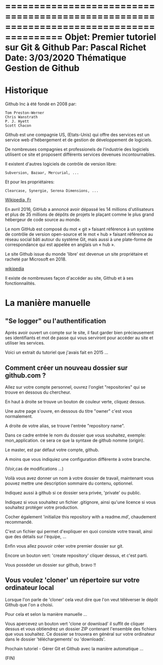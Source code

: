 ========================================================================================
Objet: Premier tutoriel sur Git & Github
Par: Pascal Richet
Date: 3/03/2020
Thématique Gestion de Github
========================================================================================

# Historique

Github Inc à été fondé en 2008 par: 	

    Tom Preston-Werner
    Chris Wanstrath
    P. J. Hyett
    Scott Chacon

Github est une compagnie US, (Etats-Unis) qui offre des services est un service web d'hébergement et de gestion de développement de logiciels.

De nombreuses compagnies et professionels de l'industrie des logiciels utilisent ce site et proposent différents services devenues incontournables.

Il existent d'autres logiciels de contrôle de version libre:

	Subversion, Bazaar, Mercurial, ... 

Et pour les propriétaires: 

	Clearcase, Synergie, Serena Dimensions, ...

[Wikipedia, Fr](https://fr.wikipedia.org/wiki/Gestion_de_versions#Exemples_de_logiciels_de_gestion_de_versions)

En avril 2016, GitHub a annoncé avoir dépassé les 14 millions d'utilisateurs et plus de 35 millions de dépôts de projets le plaçant comme le plus grand hébergeur de code source au monde. 

Le nom GitHub est composé du mot « git » faisant référence à un système de contrôle de version open-source et le mot « hub » faisant référence au réseau social bâti autour du système Git, mais aussi à une plate-forme de correspondance qui est appelée en anglais un « hub ». 

Le site Github issue du monde 'libre' est devenue un site propriétaire et racheté par Microsoft en 2018.  

[wikipedia](https://fr.wikipedia.org/wiki/GitHub)

Il existe de nombreuses façon d'accéder au site, Github et à ses fonctionnalités.

# La manière manuelle

"Se logger" ou l'authentification
---------------------------------

Après avoir ouvert un compte sur le site, il faut garder bien précieusement ses identifiants et mot de passe qui vous serviront pour accéder au site et utiliser les services.

Voici un extrait du tutoriel que j'avais fait en 2015 ...

## Comment créer un nouveau dossier sur github.com ?

Allez sur votre compte personnel, ouvrez l'onglet "repositories" qui se trouve en dessous du chercheur.

En haut à droite se trouve un bouton de couleur verte, cliquez dessus.

Une autre page s'ouvre, en dessous du titre "owner" c'est vous normalement.

A droite de votre alias, se trouve l'entrée "repository name".

Dans ce cadre entrée le nom du dossier que vous souhaitez, exemple: mon_application.
ce sera ce que la syntaxe de github nomme (origin).

Le master, est par défaut votre compte, github.

A moins que vous indiquiez une configuration différente à votre branche.

(Voir,cas de modifications ...)

Voilà vous avez donner un nom à votre dossier de travail, maintenant vous pouvez mettre une description sommaire du contenu, optionnel.

Indiquez aussi à github si ce dossier sera privée, 'private' ou public.

Indiquez si vous souhaitez un fichier .gitignore, ainsi qu'une licence si vous souhaitez protéger votre production.

Cocher également 'initialize this repository with a readme.md', chaudement recommandé.

C'est un fichier qui permet d'expliquer en quoi consiste votre travail, ainsi que des détails sur l'équipe, ...

Enfin vous allez pouvoir créer votre premier dossier sur git. 

Encore un bouton vert: 'create repository' cliquer dessus, et c'est parti.

Vous posséder un dossier sur github, bravo !!

## Vous voulez 'cloner' un répertoire sur votre ordinateur local 

Lorsque l'on parle de 'cloner' cela veut dire que l'on veut téléverser le dépôt Github que l'on a choisi. 

Pour cela et selon la manière manuelle ...

Vous apercevez un bouton vert 'clone or download' il suffit de cliquer dessus et vous obtiendrez un dossier ZIP contenant l'ensemble des fichiers que vous souhaitez. Ce dossier se trouvera en général sur votre ordinateur dans le dossier 'téléchargements' ou 'downloads'.  

Prochain tutoriel - Gérer Git et Github avec la manière automatique ...

(FIN)
